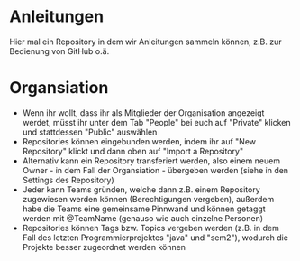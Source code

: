 # Anleitungen
Hier mal ein Repository in dem wir Anleitungen sammeln können, z.B. zur Bedienung von GitHub o.ä.

# Organsiation
- Wenn ihr wollt, dass ihr als Mitglieder der Organisation angezeigt werdet, müsst ihr unter dem Tab "People" bei euch auf "Private" klicken und stattdessen "Public" auswählen 
- Repositories können eingebunden werden, indem ihr auf "New Repository" klickt und dann oben auf "Import a Repository"
- Alternativ kann ein Repository transferiert werden, also einem neuem Owner - in dem Fall der Organsiation - übergeben werden (siehe in den Settings des Repository)
- Jeder kann Teams gründen, welche dann z.B. einem Repository zugewiesen werden können (Berechtigungen vergeben), außerdem habe die Teams eine gemeinsame Pinnwand und können getaggt werden mit @TeamName (genauso wie auch einzelne Personen)
- Repositories können Tags bzw. Topics vergeben werden (z.B. in dem Fall des letzten Programmierprojektes "java" und "sem2"), wodurch die Projekte besser zugeordnet werden können  
